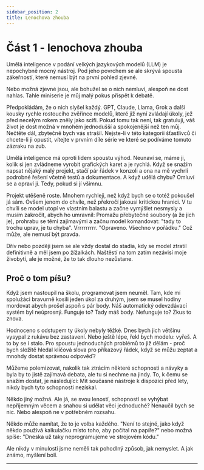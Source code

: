 ```yaml
---
sidebar_position: 2
title: Lenochova zhouba
---
```


# Část 1 - lenochova zhouba

Umělá inteligence v podání velkých jazykových modelů (LLM) je nepochybně mocný nástroj. Pod jeho povrchem se ale skrývá spousta zákeřností, které nemusí být na první pohled zjevné.

Nebo možná zjevné jsou, ale bohužel se o nich nemluví, alespoň ne dost nahlas. Tahle miniserie je můj malý pokus přispět k debatě.

Předpokládám, že o nich slyšel každý. GPT, Claude, Llama, Grok a další kousky rychle rostoucího zvěřince modelů, které již nyní zvládají úkoly, jež před necelým rokem zněly jako scifi. Pokud tomu tak není, tak gratuluji, váš život je dost možná v mnohém jednodušší a spokojenější než ten můj. Nečtěte dál, zbytečně bych vás strašil. Nejste-li v této kategorii šťastlivců či chcete-li ji opustit, vítejte v prvním díle série ve které se podíváme tomuto zázraku na zub.

Umělá inteligence má oproti lidem spoustu výhod. Neunaví se, máme ji, kolik si jen zvládneme vyrobit grafických karet a je rychlá. Když se snažím napsat nějaký malý projekt, stačí pár řádek v konzoli a ona na mě vychrlí podrobné řešení včetně testů a dokumentace. A když udělá chybu? Omluví se a opraví ji. Tedy, pokud si jí všimnu.

Projekt utěšeně roste. Mnohem rychleji, než když bych se o totéž pokoušel já sám. Ovšem jenom do chvíle, než překročí jakousi kritickou hranici. V tu chvíli se model utopí ve vlastním balastu a začne vymýšlet nesmysly a musím zakročit, abych ho umravnil: Promažu přebytečné soubory (a že jich je), prohrabu se těmi zajímavými a začnu model komandovat: "tady to trochu uprav, je tu chyba". Vrrrrrrrrr. "Opraveno. Všechno v pořádku." Což může, ale nemusí být pravda.

Dřív nebo později jsem se ale vždy dostal do stadia, kdy se model ztratil definitivně a měl jsem po žížalkách. Naštěstí na tom zatím nezávisí moje živobytí, ale je možné, že to tak dlouho nezůstane.

## Proč o tom píšu?

Když jsem nastoupil na školu, programovat jsem neuměl. Tam, kde mí spolužáci bravurně kosili jeden úkol za druhým, jsem se musel hodiny mordovat abych prošel aspoň s pár body. Náš automatický odevzdávací systém byl neúprosný. Funguje to? Tady máš body. Nefunguje to? Zkus to znova.

Hodnoceno s odstupem ty úkoly nebyly těžké. Dnes bych jich většinu vysypal z rukávu bez zastavení. Nebo ještě lépe, řekl bych modelu: vyřeš. A to by se i stalo. Pro spoustu jednoduchých problémů to již dělám - proč bych složitě hledal klíčová slova pro příkazový řádek, když se můžu zeptat a mnohdy dostat správnou odpověď?

Můžeme polemizovat, nakolik tak ztrácím některé schopnosti a návyky a byla by to jistě zajímavá debata, ale tu si nechme na jindy. To, k čemu se snažím dostat, je následující: Mít současné nástroje k dispozici před lety, nikdy bych tyto schopnosti nezískal.

Někdo jiný možná. Ale já, se svou leností, schopností se vyhýbat nepříjemným věcem a snahou si udělat věci jednoduché? Nenaučil bych se nic. Nebo alespoň ne v potřebném rozsahu.

Někdo může namítat, že to je volba každého. "Není to stejné, jako když někdo používá kalkulačku místo toho, aby počítal na papíře?" nebo možná spíše: "Dneska už taky neprogramujeme ve strojovém kódu."

Ale nikdy v minulosti jsme neměli tak pohodlný způsob, jak nemyslet. A jak známo, myšlení bolí.

---
